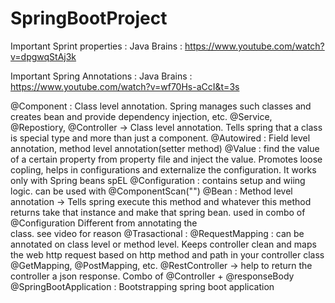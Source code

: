# SpringBootProject
Important Sprint properties : Java Brains : https://www.youtube.com/watch?v=dpgwqStAj3k

Important Spring Annotations : Java Brains :  https://www.youtube.com/watch?v=wf70Hs-aCcI&t=3s

  @Component : Class level annotation. Spring manages such classes and creates bean and provide dependency injection, etc.
  @Service, @Repostiory, @Controller -> Class level annotation. Tells spring that a class is special type and more than just a component.
  @Autowired : Field level annotation, method level annotation(setter method)
  @Value : find the value of a certain property from property file and inject the value. Promotes loose copling, helps in configurations and externalize the configuration. It works only with Spring beans
    spEL
  @Configuration : contains setup and wiing logic. can be used with @ComponentScan("")
  @Bean : Method level annotation -> Tells spring execute this method and whatever this method returns take that instance and make that spring bean. used in combo of @Configuration Different from annotating the     
  class. see video for reason
  @Trasactional : 
  @RequestMapping : can be annotated on class level or method level. Keeps controller clean and maps the web http request based on http method and path in your controller class
    @GetMapping, @PostMapping, etc.
  @RestController -> help to return the controller a json response. Combo of @Controller + @responseBody
  @SpringBootApplication : Bootstrapping spring boot application
